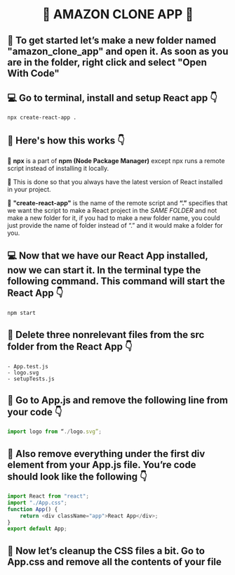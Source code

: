 # <center> 💨 AMAZON CLONE APP 💨 </center>

## 🚩 To get started let’s make a new folder named <b>"amazon_clone_app"</b> and open it. As soon as you are in the folder, right click and select <b>"Open With Code"</b>

## 💻 Go to terminal, install and setup React app 👇
```bash
npx create-react-app .
```

## 🔴 Here's how this works 👇
🔹 <b>npx</b> is a part of <b> npm (Node Package Manager)</b> except npx runs a remote script instead of installing it locally.

🔹 This is done so that you always have the latest version of React installed in your project.

🔹 <b>"create-react-app"</b> is the name of the remote script and <b>“.”</b> specifies that we want the script to make a React project in the <i>SAME FOLDER</i> and not make a new folder for it, if you had to make a new folder name, you could just provide the name of folder instead of “.” and it would make a folder for you.

## 💻 Now that we have our React App installed, now we can start it. In the terminal type the following command. This command will start the React App 👇
```bash
npm start
```

## 🛑 Delete three nonrelevant files from the <b>src</b> folder from the React App 👇

    - App.test.js
    - logo.svg
    - setupTests.js

## 🚩 Go to <b>App.js</b> and remove the following line from your code 👇
```javascript
import logo from “./logo.svg”;
```

## 🚩 Also remove everything under the first <b> div </b> element from your <b> App.js </b> file. You’re code should look like the following 👇
```javascript
import React from "react";
import "./App.css";
function App() {
    return <div className="app">React App</div>;
}
export default App;
```

## 🛑 Now let’s cleanup the <b> CSS </b> files a bit. Go to <b> App.css</b> and remove all the contents of your file 